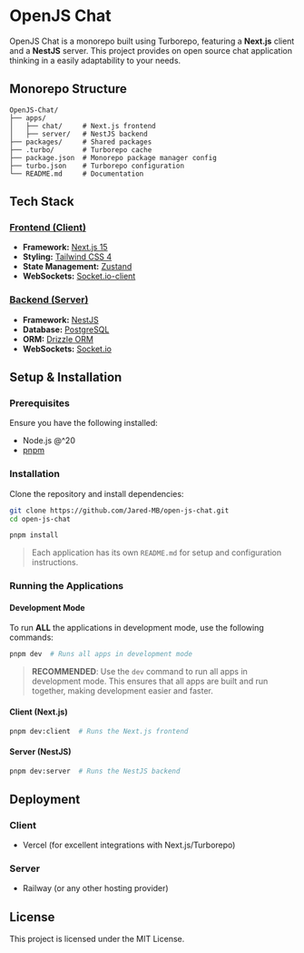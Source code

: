 # OpenJS Chat

OpenJS Chat is a monorepo built using Turborepo, featuring a **Next.js** client and a **NestJS** server. This project provides on open source chat application thinking in a easily adaptability to your needs.

## Monorepo Structure

```
OpenJS-Chat/
├── apps/
│   ├── chat/     # Next.js frontend
│   ├── server/   # NestJS backend
├── packages/     # Shared packages
├── .turbo/       # Turborepo cache
├── package.json  # Monorepo package manager config
├── turbo.json    # Turborepo configuration
└── README.md     # Documentation
```

## Tech Stack

### [Frontend (Client)](https://github.com/Jared-MB/open-js-chat/tree/main/apps/chat)
- **Framework:** [Next.js 15](https://nextjs.org/)
- **Styling:** [Tailwind CSS 4](https://tailwindcss.com/)
- **State Management:** [Zustand](https://zustand.docs.pmnd.rs/getting-started/introduction)
- **WebSockets:** [Socket.io-client](https://socket.io/docs/v4/client-api/)

### [Backend (Server)](https://github.com/Jared-MB/open-js-chat/tree/main/apps/server)
- **Framework:** [NestJS](https://nestjs.com)
- **Database:** [PostgreSQL](https://www.postgresql.org/)
- **ORM:** [Drizzle ORM](https://orm.drizzle.team/)
- **WebSockets:** [Socket.io](https://socket.io/docs/v4/server-api/)

## Setup & Installation

### Prerequisites
Ensure you have the following installed:
- Node.js @^20
- [pnpm](https://pnpm.io/installation)

### Installation
Clone the repository and install dependencies:

```sh
git clone https://github.com/Jared-MB/open-js-chat.git
cd open-js-chat

pnpm install
```

> Each application has its own `README.md` for setup and configuration instructions.

### Running the Applications

#### Development Mode
To run **ALL** the applications in development mode, use the following commands:

```sh
pnpm dev  # Runs all apps in development mode
```

> **RECOMMENDED**: Use the `dev` command to run all apps in development mode. This ensures that all apps are built and run together, making development easier and faster.


#### Client (Next.js)
```sh
pnpm dev:client  # Runs the Next.js frontend
```

#### Server (NestJS)
```sh
pnpm dev:server  # Runs the NestJS backend
```

## Deployment

### Client
- Vercel (for excellent integrations with Next.js/Turborepo)

### Server
- Railway (or any other hosting provider)

## License

This project is licensed under the MIT License.


